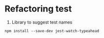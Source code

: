 # Refactoring test

1. Library to suggest test names

```
npm install --save-dev jest-watch-typeahead
```
